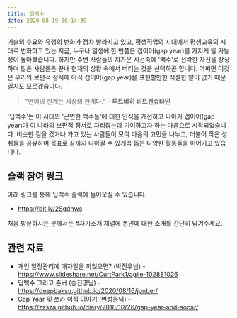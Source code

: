```yaml
---
title: 딥백수
date: 2020-08-19 00:14:39
---
```


기술의 수요와 유행의 변화가 점차 빨라지고 있고, 평생직업의 시대에서 평생교육의 시대로 변화하고 있는 지금, 누구나 일생에 한 번쯤은 갭이어(gap year)를 가지게 될 가능성이 높아졌습니다. 하지만 주변 사람들의 차가운 시선속에 '백수'로 전락한 자신을 상상하며 많은 사람들은 끝내 현재의 상황 속에서 버티는 것을 선택하곤 합니다. 어쩌면 이것은 우리의 보편적 정서에 아직 갭이어(gap year)를 표현할만한 적절한 말이 없기 때문일지도 모르겠습니다.

> "언어의 한계는 세상의 한계다."
> **– 루트비히 비트겐슈타인**

'딥백수'는 이 시대의 '근면한 백수들'에 대한 인식을 개선하고 나아가 갭이어(gap year)가 이 나라의 보편적 정서로 자리잡는데 기여하고자 하는 마음으로 시작되었습니다. 비슷한 길을 갔거나 가고 있는 사람들이 모여 마음의 고민을 나누고, 더불어 작은 성취들을 공유하며 목표로 끝까지 나아갈 수 있게끔 돕는 다양한 활동들을 이어가고 있습니다.

## 슬랙 참여 링크

아래 링크를 통해 딥백수 슬랙에 들어오실 수 있습니다.

- https://bit.ly/2Sqdnws

처음 방문하시는 분께서는 #자기소개 채널에 본인에 대한 소개를 간단히 남겨주세요.

## 관련 자료

- 개인 일정관리에 애자일을 끼얹으면? (박진우님) - https://www.slideshare.net/CurtPark1/agile-102881026
- 딥백수 그리고 존버 (송진영님) - https://deepbaksu.github.io/2020/08/16/jonber/
- Gap Year 및 쏘카 이직 이야기 (변성윤님) - https://zzsza.github.io/diary/2018/10/26/gap-year-and-socar/
